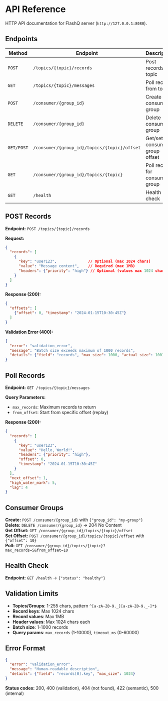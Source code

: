 # API Reference

HTTP API documentation for FlashQ server (`http://127.0.0.1:8080`).

## Endpoints

| Method | Endpoint | Description |
|--------|----------|-------------|
| `POST` | `/topics/{topic}/records` | Post records to topic |
| `GET` | `/topics/{topic}/messages` | Poll records from topic |
| `POST` | `/consumer/{group_id}` | Create consumer group |
| `DELETE` | `/consumer/{group_id}` | Delete consumer group |
| `GET/POST` | `/consumer/{group_id}/topics/{topic}/offset` | Get/set consumer group offset |
| `GET` | `/consumer/{group_id}/topics/{topic}` | Poll records for consumer group |
| `GET` | `/health` | Health check |

## POST Records

**Endpoint:** `POST /topics/{topic}/records`

**Request:**
```json
{
  "records": [
    {
      "key": "user123",              // Optional (max 1024 chars)
      "value": "Message content",    // Required (max 1MB)
      "headers": {"priority": "high"} // Optional (values max 1024 chars)
    }
  ]
}
```

**Response (200):**
```json
{
  "offsets": [
    {"offset": 0, "timestamp": "2024-01-15T10:30:45Z"}
  ]
}
```

**Validation Error (400):**
```json
{
  "error": "validation_error",
  "message": "Batch size exceeds maximum of 1000 records",
  "details": {"field": "records", "max_size": 1000, "actual_size": 1001}
}
```

## Poll Records

**Endpoint:** `GET /topics/{topic}/messages`

**Query Parameters:**
- `max_records`: Maximum records to return
- `from_offset`: Start from specific offset (replay)

**Response (200):**
```json
{
  "records": [
    {
      "key": "user123",
      "value": "Hello, World!",
      "headers": {"priority": "high"},
      "offset": 0,
      "timestamp": "2024-01-15T10:30:45Z"
    }
  ],
  "next_offset": 1,
  "high_water_mark": 5,
  "lag": 4
}
```

## Consumer Groups

**Create:** `POST /consumer/{group_id}` with `{"group_id": "my-group"}`  
**Delete:** `DELETE /consumer/{group_id}` → 204 No Content  
**Get Offset:** `GET /consumer/{group_id}/topics/{topic}/offset`  
**Set Offset:** `POST /consumer/{group_id}/topics/{topic}/offset` with `{"offset": 10}`  
**Poll:** `GET /consumer/{group_id}/topics/{topic}?max_records=5&from_offset=10`

## Health Check

**Endpoint:** `GET /health` → `{"status": "healthy"}`

## Validation Limits

- **Topics/Groups**: 1-255 chars, pattern `^[a-zA-Z0-9._][a-zA-Z0-9._-]*$`
- **Record keys**: Max 1024 chars
- **Record values**: Max 1MB  
- **Header values**: Max 1024 chars each
- **Batch size**: 1-1000 records
- **Query params**: `max_records` (1-10000), `timeout_ms` (0-60000)

## Error Format

```json
{
  "error": "validation_error",
  "message": "Human-readable description",
  "details": {"field": "records[0].key", "max_size": 1024}
}
```

**Status codes:** 200, 400 (validation), 404 (not found), 422 (semantic), 500 (internal)